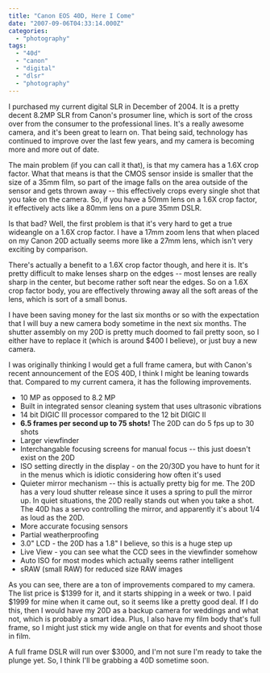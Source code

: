 ```yaml
---
title: "Canon EOS 40D, Here I Come"
date: "2007-09-06T04:33:14.000Z"
categories: 
  - "photography"
tags: 
  - "40d"
  - "canon"
  - "digital"
  - "dlsr"
  - "photography"
---
```


I purchased my current digital SLR in December of 2004. It is a pretty decent 8.2MP SLR from Canon's prosumer line, which is sort of the cross over from the consumer to the professional lines. It's a really awesome camera, and it's been great to learn on. That being said, technology has continued to improve over the last few years, and my camera is becoming more and more out of date.

The main problem (if you can call it that), is that my camera has a 1.6X crop factor. What that means is that the CMOS sensor inside is smaller that the size of a 35mm film, so part of the image falls on the area outside of the sensor and gets thrown away -- this effectively crops every single shot that you take on the camera. So, if you have a 50mm lens on a 1.6X crop factor, it effectively acts like a 80mm lens on a pure 35mm DSLR.

Is that bad? Well, the first problem is that it's very hard to get a true wideangle on a 1.6X crop factor. I have a 17mm zoom lens that when placed on my Canon 20D actually seems more like a 27mm lens, which isn't very exciting by comparison.

There's actually a benefit to a 1.6X crop factor though, and here it is. It's pretty difficult to make lenses sharp on the edges -- most lenses are really sharp in the center, but become rather soft near the edges. So on a 1.6X crop factor body, you are effectively throwing away all the soft areas of the lens, which is sort of a small bonus.

I have been saving money for the last six months or so with the expectation that I will buy a new camera body sometime in the next six months. The shutter assembly on my 20D is pretty much doomed to fail pretty soon, so I either have to replace it (which is around $400 I believe), or just buy a new camera.

I was originally thinking I would get a full frame camera, but with Canon's recent announcement of the EOS 40D, I think I might be leaning towards that. Compared to my current camera, it has the following improvements.

- 10 MP as opposed to 8.2 MP
- Built in integrated sensor cleaning system that uses ultrasonic vibrations
- 14 bit DIGIC III processor compared to the 12 bit DIGIC II
- **6.5 frames per second up to 75 shots!** The 20D can do 5 fps up to 30 shots
- Larger viewfinder
- Interchangable focusing screens for manual focus -- this just doesn't exist on the 20D
- ISO setting directly in the display - on the 20/30D you have to hunt for it in the menus which is idiotic considering how often it's used
- Quieter mirror mechanism -- this is actually pretty big for me. The 20D has a very loud shutter release since it uses a spring to pull the mirror up. In quiet situations, the 20D really stands out when you take a shot. The 40D has a servo controlling the mirror, and apparently it's about 1/4 as loud as the 20D.
- More accurate focusing sensors
- Partial weatherproofing
- 3.0" LCD - the 20D has a 1.8" I believe, so this is a huge step up
- Live View - you can see what the CCD sees in the viewfinder somehow
- Auto ISO for most modes which actually seems rather intelligent
- sRAW (small RAW) for reduced size RAW images

As you can see, there are a ton of improvements compared to my camera. The list price is $1399 for it, and it starts shipping in a week or two. I paid $1999 for mine when it came out, so it seems like a pretty good deal. If I do this, then I would have my 20D as a backup camera for weddings and what not, which is probably a smart idea. Plus, I also have my film body that's full frame, so I might just stick my wide angle on that for events and shoot those in film.

A full frame DSLR will run over $3000, and I'm not sure I'm ready to take the plunge yet. So, I think I'll be grabbing a 40D sometime soon.
